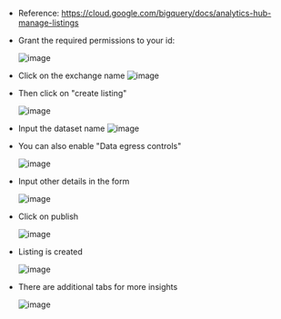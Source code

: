 - Reference: https://cloud.google.com/bigquery/docs/analytics-hub-manage-listings

- Grant the required permissions to your id:

  ![image](https://github.com/Ajit1279/GCP_Learning/assets/81754034/ca39993a-bd16-43a6-988a-5544470128aa)
  
- Click on the exchange name
  ![image](https://github.com/Ajit1279/GCP_Learning/assets/81754034/4b031012-1ccc-469d-884d-066264b7038a)

- Then click on "create listing"

  ![image](https://github.com/Ajit1279/GCP_Learning/assets/81754034/57115feb-f7c7-4df8-af4e-b5541e56f4f6)

- Input the dataset name
  ![image](https://github.com/Ajit1279/GCP_Learning/assets/81754034/180463ea-b04c-4c1c-a97c-0c2a2197d3c7)

- You can also enable "Data egress controls"

  ![image](https://github.com/Ajit1279/GCP_Learning/assets/81754034/8f967de9-6cc1-4bbf-96e5-bb4446fda639)

- Input other details in the form

  ![image](https://github.com/Ajit1279/GCP_Learning/assets/81754034/7aee071a-aa8d-463c-87a5-20945c271a2f)

- Click on publish

  ![image](https://github.com/Ajit1279/GCP_Learning/assets/81754034/19e4e905-2744-4d01-b656-f9c3e5ef76cc)

- Listing is created
  
  ![image](https://github.com/Ajit1279/GCP_Learning/assets/81754034/3dfc8942-509f-493e-9615-6276e6aa13fd)

- There are additional tabs for more insights

  ![image](https://github.com/Ajit1279/GCP_Learning/assets/81754034/f5050e92-5cfa-46fa-80ef-d6d5cbca35a1)
